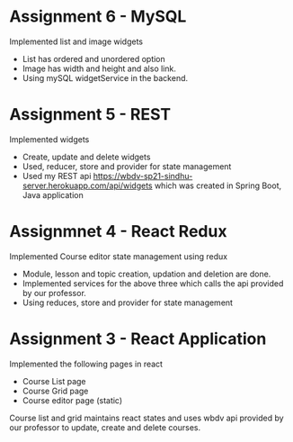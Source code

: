 # Assignment 6 - MySQL
Implemented list and image widgets
- List has ordered and unordered option
- Image has width and height and also link. 
- Using mySQL widgetService in the backend.

# Assignment 5 - REST
Implemented widgets
- Create, update and delete widgets
- Used, reducer, store and provider for state management
- Used my REST api https://wbdv-sp21-sindhu-server.herokuapp.com/api/widgets which was created in Spring Boot, Java application

# Assignmnet 4 - React Redux
Implemented Course editor state management using redux
- Module, lesson and topic creation, updation and deletion are done.
- Implemented services for the above three which calls the api provided by our professor. 
- Using reduces, store and provider for state management


# Assignment 3 - React Application
Implemented the following pages in react
- Course List page 
- Course Grid page
- Course editor page (static)

Course list and grid maintains react states and uses wbdv api provided by our professor to update, create and delete courses. 
